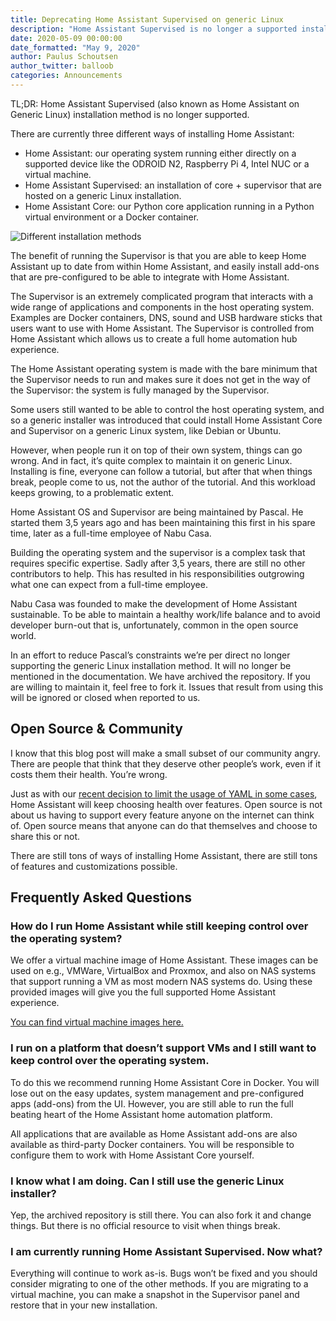 ```yaml
---
title: Deprecating Home Assistant Supervised on generic Linux
description: "Home Assistant Supervised is no longer a supported installation option."
date: 2020-05-09 00:00:00
date_formatted: "May 9, 2020"
author: Paulus Schoutsen
author_twitter: balloob
categories: Announcements
---
```


TL;DR: Home Assistant Supervised (also known as Home Assistant on Generic Linux) installation method is no longer supported.

There are currently three different ways of installing Home Assistant:

- Home Assistant: our operating system running either directly on a supported device like the ODROID N2, Raspberry Pi 4, Intel NUC or a virtual machine.
- Home Assistant Supervised: an installation of core + supervisor that are hosted on a generic Linux installation.
- Home Assistant Core: our Python core application running in a Python virtual environment or a Docker container.

![Different installation methods](images/blog/2020-05-09-deprecating-supervised/installation-options.png)

The benefit of running the Supervisor is that you are able to keep Home Assistant up to date from within Home Assistant, and easily install add-ons that are pre-configured to be able to integrate with Home Assistant.

The Supervisor is an extremely complicated program that interacts with a wide range of applications and components in the host operating system. Examples are Docker containers, DNS, sound and USB hardware sticks that users want to use with Home Assistant. The Supervisor is controlled from Home Assistant which allows us to create a full home automation hub experience.

The Home Assistant operating system is made with the bare minimum that the Supervisor needs to run and makes sure it does not get in the way of the Supervisor: the system is fully managed by the Supervisor.

Some users still wanted to be able to control the host operating system, and so a generic installer was introduced that could install Home Assistant Core and Supervisor on a generic Linux system, like Debian or Ubuntu.

However, when people run it on top of their own system, things can go wrong. And in fact, it’s quite complex to maintain it on generic Linux. Installing is fine, everyone can follow a tutorial, but after that when things break, people come to us, not the author of the tutorial. And this workload keeps growing, to a problematic extent.

Home Assistant OS and Supervisor are being maintained by Pascal. He started them 3,5 years ago and has been maintaining this first in his spare time, later as a full-time employee of Nabu Casa.

Building the operating system and the supervisor is a complex task that requires specific expertise. Sadly after 3,5 years, there are still no other contributors to help. This has resulted in his responsibilities outgrowing what one can expect from a full-time employee.

Nabu Casa was founded to make the development of Home Assistant sustainable. To be able to maintain a healthy work/life balance and to avoid developer burn-out that is, unfortunately, common in the open source world.

In an effort to reduce Pascal’s constraints we’re per direct no longer supporting the generic Linux installation method. It will no longer be mentioned in the documentation. We have archived the repository. If you are willing to maintain it, feel free to fork it. Issues that result from using this will be ignored or closed when reported to us.

## Open Source & Community

I know that this blog post will make a small subset of our community angry. There are people that think that they deserve other people’s work, even if it costs them their health. You’re wrong.

Just as with our [recent decision to limit the usage of YAML in some cases](https://www.home-assistant.io/blog/2020/04/14/the-future-of-yaml/), Home Assistant will keep choosing health over features. Open source is not about us having to support every feature anyone on the internet can think of. Open source means that anyone can do that themselves and choose to share this or not.

There are still tons of ways of installing Home Assistant, there are still tons of features and customizations possible.

## Frequently Asked Questions

### How do I run Home Assistant while still keeping control over the operating system?

We offer a virtual machine image of Home Assistant. These images can be used on e.g., VMWare, VirtualBox and Proxmox, and also on NAS systems that support running a VM as most modern NAS systems do. Using these provided images will give you the full supported Home Assistant experience.

[You can find virtual machine images here.](https://www.home-assistant.io/hassio/installation/)

### I run on a platform that doesn’t support VMs and I still want to keep control over the operating system.

To do this we recommend running Home Assistant Core in Docker. You will lose out on the easy updates, system management and pre-configured apps (add-ons) from the UI. However, you are still able to run the full beating heart of the Home Assistant home automation platform.

All applications that are available as Home Assistant add-ons are also available as third-party Docker containers. You will be responsible to configure them to work with Home Assistant Core yourself.

### I know what I am doing. Can I still use the generic Linux installer?

Yep, the archived repository is still there. You can also fork it and change things. But there is no official resource to visit when things break.

### I am currently running Home Assistant Supervised. Now what?

Everything will continue to work as-is. Bugs won’t be fixed and you should consider migrating to one of the other methods. If you are migrating to a virtual machine, you can make a snapshot in the Supervisor panel and restore that in your new installation.
